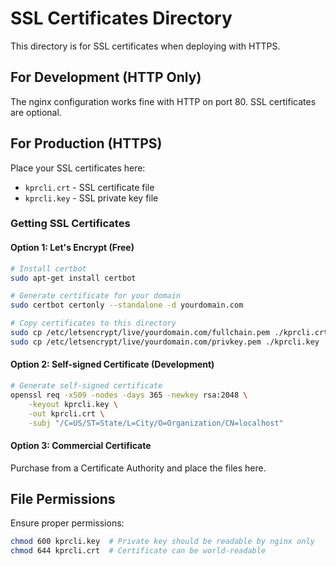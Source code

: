 # SSL Certificates Directory

This directory is for SSL certificates when deploying with HTTPS.

## For Development (HTTP Only)
The nginx configuration works fine with HTTP on port 80. SSL certificates are optional.

## For Production (HTTPS)
Place your SSL certificates here:

- `kprcli.crt` - SSL certificate file
- `kprcli.key` - SSL private key file

### Getting SSL Certificates

#### Option 1: Let's Encrypt (Free)
```bash
# Install certbot
sudo apt-get install certbot

# Generate certificate for your domain
sudo certbot certonly --standalone -d yourdomain.com

# Copy certificates to this directory
sudo cp /etc/letsencrypt/live/yourdomain.com/fullchain.pem ./kprcli.crt
sudo cp /etc/letsencrypt/live/yourdomain.com/privkey.pem ./kprcli.key
```

#### Option 2: Self-signed Certificate (Development)
```bash
# Generate self-signed certificate
openssl req -x509 -nodes -days 365 -newkey rsa:2048 \
    -keyout kprcli.key \
    -out kprcli.crt \
    -subj "/C=US/ST=State/L=City/O=Organization/CN=localhost"
```

#### Option 3: Commercial Certificate
Purchase from a Certificate Authority and place the files here.

## File Permissions
Ensure proper permissions:
```bash
chmod 600 kprcli.key  # Private key should be readable by nginx only
chmod 644 kprcli.crt  # Certificate can be world-readable
```